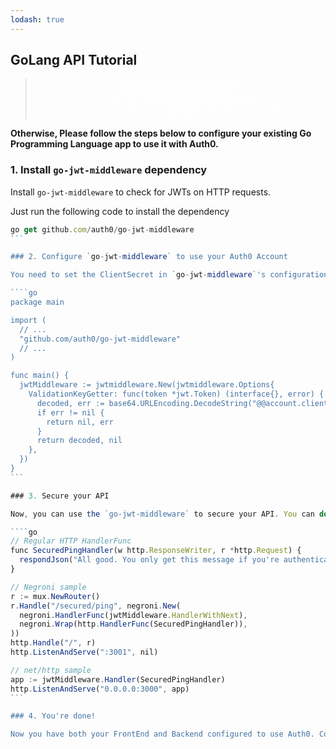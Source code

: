 ```yaml
---
lodash: true
---
```


## GoLang API Tutorial

<div class="package" style="text-align: center;">
  <blockquote>
    <a href="@@base_url@@/auth0-golang/master/create-package?path=examples/go-api&type=server@@account.clientParam@@" class="btn btn-lg btn-success btn-package" style="text-transform: uppercase; color: white">
      <span style="display: block">Download a Seed project</span>
      <% if (account.userName) { %> 
      <span class="smaller" style="display:block; font-size: 11px">with your Auth0 API Keys already set and configured</span>
      <% } %>
    </a> 
  </blockquote>
</div>

**Otherwise, Please follow the steps below to configure your existing Go Programming Language app to use it with Auth0.**

### 1. Install `go-jwt-middleware` dependency

Install `go-jwt-middleware` to check for JWTs on HTTP requests.

Just run the following code to install the dependency

````js
go get github.com/auth0/go-jwt-middleware
```

### 2. Configure `go-jwt-middleware` to use your Auth0 Account

You need to set the ClientSecret in `go-jwt-middleware`'s configuration so that it can validate [JWTs](@@base_url@@/jwt) for you.

````go
package main

import (
  // ...
  "github.com/auth0/go-jwt-middleware"
  // ...
)

func main() {
  jwtMiddleware := jwtmiddleware.New(jwtmiddleware.Options{
    ValidationKeyGetter: func(token *jwt.Token) (interface{}, error) {
      decoded, err := base64.URLEncoding.DecodeString("@@account.clientSecret@@")
      if err != nil {
        return nil, err
      }
      return decoded, nil
    },
  })
}
```

### 3. Secure your API

Now, you can use the `go-jwt-middleware` to secure your API. You can do so using `net/http` handlers or using `negroni` middlewares as well.

````go
// Regular HTTP HandlerFunc
func SecuredPingHandler(w http.ResponseWriter, r *http.Request) {
  respondJson("All good. You only get this message if you're authenticated", w)
}

// Negroni sample
r := mux.NewRouter()
r.Handle("/secured/ping", negroni.New(
  negroni.HandlerFunc(jwtMiddleware.HandlerWithNext),
  negroni.Wrap(http.HandlerFunc(SecuredPingHandler)),
))
http.Handle("/", r)
http.ListenAndServe(":3001", nil)

// net/http sample
app := jwtMiddleware.Handler(SecuredPingHandler)
http.ListenAndServe("0.0.0.0:3000", app)
```

### 4. You're done!

Now you have both your FrontEnd and Backend configured to use Auth0. Congrats, you're awesome!
